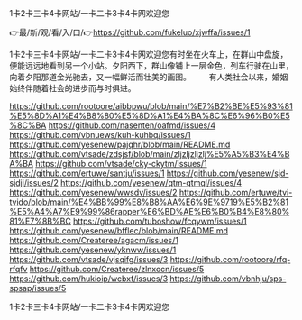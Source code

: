 1卡2卡三卡4卡网站/一卡二卡3卡4卡网欢迎您

👉最/新/观/看/入/口/👉https://github.com/fukeluo/xjwffa/issues/1

1卡2卡三卡4卡网站/一卡二卡3卡4卡网欢迎您有时坐在火车上，在群山中盘旋，便能远远地看到另一个小站。夕阳西下，群山像铺上一层金色，列车行驶在山里，向着夕阳那道金光驰去，又一幅鲜活而壮美的画图。
　　有人类社会以来，婚姻始终伴随着社会的进步而与时俱进。


https://github.com/rootoore/aibbpwu/blob/main/%E7%B2%BE%E5%93%81%E5%8D%A1%E4%B8%80%E5%8D%A1%E4%BA%8C%E6%96%B0%E5%8C%BA
https://github.com/nasenten/oafmd/issues/4
https://github.com/vbnuews/kuh-kuhbq/issues/1
https://github.com/yesenew/pajqhr/blob/main/README.md
https://github.com/vtsade/zdsjsf/blob/main/zljzljzljzlj%E5%A5%B3%E4%BA%BA
https://github.com/vtsade/cky-ckytm/issues/1
https://github.com/ertuwe/santju/issues/1
https://github.com/yesenew/sjd-sjdjj/issues/2
https://github.com/yesenew/qtm-qtmql/issues/4
https://github.com/yesenew/wwsdv/issues/2
https://github.com/ertuwe/tvi-tvido/blob/main/%E4%BB%99%E8%B8%AA%E6%9E%9719%E5%B2%81%E5%A4%A7%E9%99%86rapper%E6%BD%AE%E6%B0%B4%E8%80%81%E7%8B%BC
https://github.com/tuboshow/fcqywm/issues/1
https://github.com/yesenew/bfflec/blob/main/README.md
https://github.com/Createree/agacm/issues/1
https://github.com/yesenew/yknww/issues/1
https://github.com/vtsade/vjsqifg/issues/3
https://github.com/rootoore/rfq-rfqfv
https://github.com/Createree/zlnxocn/issues/5
https://github.com/hukioip/wcbxf/issues/3
https://github.com/vbnhju/sps-spsap/issues/5

1卡2卡三卡4卡网站/一卡二卡3卡4卡网欢迎您
